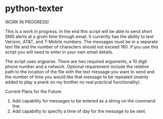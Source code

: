 python-texter
=============

WORK IN PROGRESS!

This is a work in progress. In the end this script will be able to send short SMS alerts at a given time through email. It currently has the ability to text Verizon, AT&T, and T-Mobile numbers. The messages must be in a separate text file and the number of characters should not exceed 160. If you use this script you will need to enter in your own email details. 


The script uses argparse. There are two required arguments, a 10 digit phone number and a network. Optional requirement include the relative path to the location of the file with the text message you want to send and the number of time you would like that message to be repeated (mainly added to play a prank on my brother no real practical functionality). 

Current Plans for the Future:

1) Add capability for messages to be entered as a string on the command line.
2) Add capability to specify a time of day for the message to be sent. 
